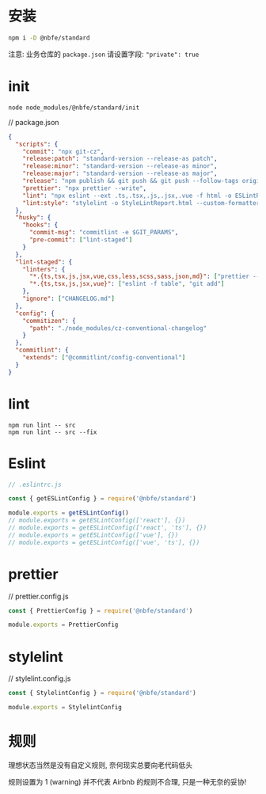 # 安装

```sh
npm i -D @nbfe/standard
```

注意: 业务仓库的 `package.json` 请设置字段: `"private": true`

# init

```shell
node node_modules/@nbfe/standard/init
```

// package.json

```json
{
  "scripts": {
    "commit": "npx git-cz",
    "release:patch": "standard-version --release-as patch",
    "release:minor": "standard-version --release-as minor",
    "release:major": "standard-version --release-as major",
    "release": "npm publish && git push && git push --follow-tags origin",
    "prettier": "npx prettier --write",
    "lint": "npx eslint --ext .ts,.tsx,.js,.jsx,.vue -f html -o ESLintReport.html",
    "lint:style": "stylelint -o StyleLintReport.html --custom-formatter node_modules/stylelint-formatters-html **/*.{css,scss,sass,less}"
  },
  "husky": {
    "hooks": {
      "commit-msg": "commitlint -e $GIT_PARAMS",
      "pre-commit": ["lint-staged"]
    }
  },
  "lint-staged": {
    "linters": {
      "*.{ts,tsx,js,jsx,vue,css,less,scss,sass,json,md}": ["prettier --write", "git add"],
      "*.{ts,tsx,js,jsx,vue}": ["eslint -f table", "git add"]
    },
    "ignore": ["CHANGELOG.md"]
  },
  "config": {
    "commitizen": {
      "path": "./node_modules/cz-conventional-changelog"
    }
  },
  "commitlint": {
    "extends": ["@commitlint/config-conventional"]
  }
}
```

# lint

```shell
npm run lint -- src
npm run lint -- src --fix
```

# Eslint

```js
// .eslintrc.js

const { getESLintConfig } = require('@nbfe/standard')

module.exports = getESLintConfig()
// module.exports = getESLintConfig(['react'], {})
// module.exports = getESLintConfig(['react', 'ts'], {})
// module.exports = getESLintConfig(['vue'], {})
// module.exports = getESLintConfig(['vue', 'ts'], {})
```

# prettier

// prettier.config.js

```js
const { PrettierConfig } = require('@nbfe/standard')

module.exports = PrettierConfig
```

# stylelint

// stylelint.config.js

```js
const { StylelintConfig } = require('@nbfe/standard')

module.exports = StylelintConfig
```

# 规则

理想状态当然是没有自定义规则, 奈何现实总要向老代码低头

规则设置为 1 (warning) 并不代表 Airbnb 的规则不合理, 只是一种无奈的妥协!
